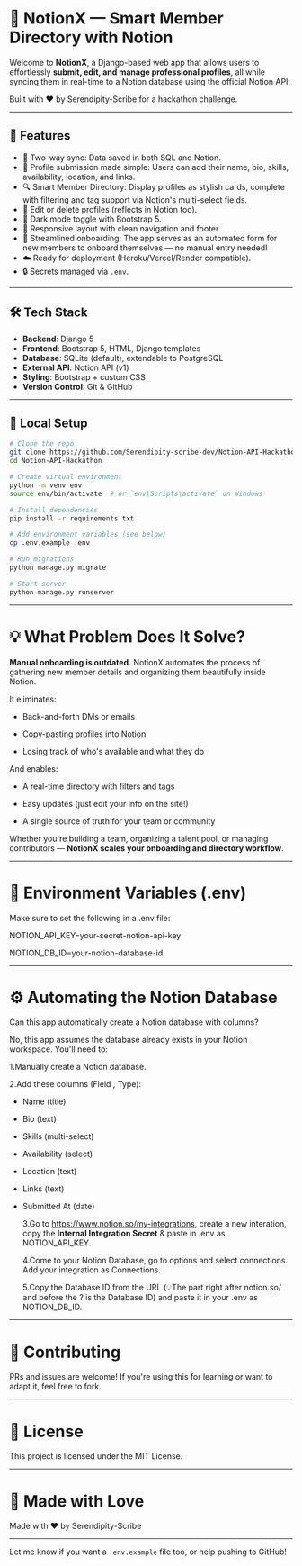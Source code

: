 # 🧠 NotionX — Smart Member Directory with Notion

Welcome to **NotionX**, a Django-based web app that allows users to effortlessly **submit, edit, and manage professional profiles**, all while syncing them in real-time to a Notion database using the official Notion API.

Built with ❤️ by Serendipity-Scribe for a hackathon challenge.

---

## 🚀 Features

- 🔗 Two-way sync: Data saved in both SQL and Notion.
- 📄 Profile submission made simple: Users can add their name, bio, skills, availability, location, and links.
- 🔍 Smart Member Directory: Display profiles as stylish cards, complete with filtering and tag support via Notion's multi-select fields.
- 📝 Edit or delete profiles (reflects in Notion too).
- 🌙 Dark mode toggle with Bootstrap 5.
- 🧭 Responsive layout with clean navigation and footer.
- 🔄 Streamlined onboarding: The app serves as an automated form for new members to onboard themselves — no manual entry needed!
- ☁️ Ready for deployment (Heroku/Vercel/Render compatible).
- 🔒 Secrets managed via `.env`.

---

## 🛠️ Tech Stack

- **Backend**: Django 5
- **Frontend**: Bootstrap 5, HTML, Django templates
- **Database**: SQLite (default), extendable to PostgreSQL
- **External API**: Notion API (v1)
- **Styling**: Bootstrap + custom CSS
- **Version Control**: Git & GitHub

---

## 🧪 Local Setup

```bash
# Clone the repo
git clone https://github.com/Serendipity-scribe-dev/Notion-API-Hackathon.git
cd Notion-API-Hackathon

# Create virtual environment
python -m venv env
source env/bin/activate  # or `env\Scripts\activate` on Windows

# Install dependencies
pip install -r requirements.txt

# Add environment variables (see below)
cp .env.example .env

# Run migrations
python manage.py migrate

# Start server
python manage.py runserver
```

---

# 💡 What Problem Does It Solve?

**Manual onboarding is outdated.**
NotionX automates the process of gathering new member details and organizing them beautifully inside Notion.

It eliminates:

- Back-and-forth DMs or emails

- Copy-pasting profiles into Notion

- Losing track of who's available and what they do

And enables:

- A real-time directory with filters and tags

- Easy updates (just edit your info on the site!)

- A single source of truth for your team or community

Whether you're building a team, organizing a talent pool, or managing contributors — **NotionX scales your onboarding and directory workflow**.

---

# 🔐 Environment Variables (.env)

Make sure to set the following in a .env file:

NOTION_API_KEY=your-secret-notion-api-key

NOTION_DB_ID=your-notion-database-id

---

# ⚙️ Automating the Notion Database

Can this app automatically create a Notion database with columns?

No, this app assumes the database already exists in your Notion workspace. You'll need to:

1.Manually create a Notion database.

2.Add these columns (Field , Type):

- Name (title)

- Bio (text)

- Skills (multi-select)

- Availability (select)

- Location (text)

- Links (text)

- Submitted At (date)

  3.Go to https://www.notion.so/my-integrations, create a new interation, copy the **Internal Integration Secret** & paste in .env as NOTION_API_KEY.

  4.Come to your Notion Database, go to options and select connections. Add your integration as Connections.

  5.Copy the Database ID from the URL (💡The part right after notion.so/ and before the ? is the Database ID) and paste it in your .env as NOTION_DB_ID.

---

# 🤝 Contributing

PRs and issues are welcome! If you're using this for learning or want to adapt it, feel free to fork.

---

# 📜 License

This project is licensed under the MIT License.

---

# 💖 Made with Love

Made with ❤️ by Serendipity-Scribe

---

Let me know if you want a `.env.example` file too, or help pushing to GitHub!

